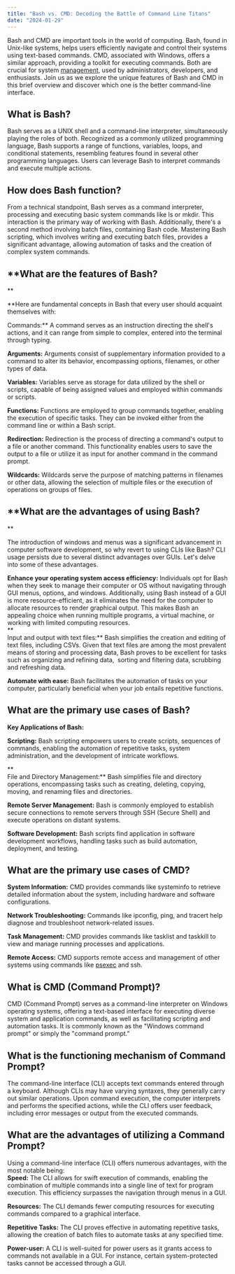 ```yaml
---
title: "Bash vs. CMD: Decoding the Battle of Command Line Titans"
date: "2024-01-29"
---
```


Bash and CMD are important tools in the world of computing. Bash, found in Unix-like systems, helps users efficiently navigate and control their systems using text-based commands. CMD, associated with Windows, offers a similar approach, providing a toolkit for executing commands. Both are crucial for system [management](https://utho.com/user-management), used by administrators, developers, and enthusiasts. Join us as we explore the unique features of Bash and CMD in this brief overview and discover which one is the better command-line interface.  

## **What is Bash?**  

Bash serves as a UNIX shell and a command-line interpreter, simultaneously playing the roles of both. Recognized as a commonly utilized programming language, Bash supports a range of functions, variables, loops, and conditional statements, resembling features found in several other programming languages. Users can leverage Bash to interpret commands and execute multiple actions.  

## **How does Bash function?**  

From a technical standpoint, Bash serves as a command interpreter, processing and executing basic system commands like ls or mkdir. This interaction is the primary way of working with Bash. Additionally, there's a second method involving batch files, containing Bash code. Mastering Bash scripting, which involves writing and executing batch files, provides a significant advantage, allowing automation of tasks and the creation of complex system commands.  

## **What are the features of Bash?  
**

**Here are fundamental concepts in Bash that every user should acquaint themselves with:  
  
Commands:** A command serves as an instruction directing the shell's actions, and it can range from simple to complex, entered into the terminal through typing.  
  
**Arguments:** Arguments consist of supplementary information provided to a command to alter its behavior, encompassing options, filenames, or other types of data.  
  
**Variables:** Variables serve as storage for data utilized by the shell or scripts, capable of being assigned values and employed within commands or scripts.  
  
**Functions:** Functions are employed to group commands together, enabling the execution of specific tasks. They can be invoked either from the command line or within a Bash script.  
  
**Redirection:** Redirection is the process of directing a command's output to a file or another command. This functionality enables users to save the output to a file or utilize it as input for another command in the command prompt.  
  
**Wildcards:** Wildcards serve the purpose of matching patterns in filenames or other data, allowing the selection of multiple files or the execution of operations on groups of files.  

## **What are the advantages of using Bash?  
**

The introduction of windows and menus was a significant advancement in computer software development, so why revert to using CLIs like Bash? CLI usage persists due to several distinct advantages over GUIs. Let's delve into some of these advantages.

**Enhance your operating system access efficiency:** Individuals opt for Bash when they seek to manage their computer or OS without navigating through GUI menus, options, and windows. Additionally, using Bash instead of a GUI is more resource-efficient, as it eliminates the need for the computer to allocate resources to render graphical output. This makes Bash an appealing choice when running multiple programs, a virtual machine, or working with limited computing resources.  
**  
Input and output with text files:** Bash simplifies the creation and editing of text files, including CSVs. Given that text files are among the most prevalent means of storing and processing data, Bash proves to be excellent for tasks such as organizing and refining data,  sorting and filtering data, scrubbing and refreshing data.

**Automate with ease:** Bash facilitates the automation of tasks on your computer, particularly beneficial when your job entails repetitive functions.  

## **What are the primary use cases of Bash?**  

**Key Applications of Bash:**

**Scripting:** Bash scripting empowers users to create scripts, sequences of commands, enabling the automation of repetitive tasks, system administration, and the development of intricate workflows.  
  
**  
File and Directory Management:** Bash simplifies file and directory operations, encompassing tasks such as creating, deleting, copying, moving, and renaming files and directories.  
  
  
**Remote Server Management:** Bash is commonly employed to establish secure connections to remote servers through SSH (Secure Shell) and execute operations on distant systems.  

**Software Development:** Bash scripts find application in software development workflows, handling tasks such as build automation, deployment, and testing.  

## **What are the primary use cases of CMD?**  

**System Information:** CMD provides commands like systeminfo to retrieve detailed information about the system, including hardware and software configurations.  
  
**Network Troubleshooting:** Commands like ipconfig, ping, and tracert help diagnose and troubleshoot network-related issues.  
  
**Task Management:** CMD provides commands like tasklist and taskkill to view and manage running processes and applications.  
  
**Remote Access:** CMD supports remote access and management of other systems using commands like [psexec](https://www.lifewire.com/psexec-4587631) and ssh.  

## **What is CMD (Command Prompt)?**  

CMD (Command Prompt) serves as a command-line interpreter on Windows operating systems, offering a text-based interface for executing diverse system and application commands, as well as facilitating scripting and automation tasks. It is commonly known as the "Windows command prompt" or simply the "command prompt."  

## **What is the functioning mechanism of Command Prompt?**  

The command-line interface (CLI) accepts text commands entered through a keyboard. Although CLIs may have varying syntaxes, they generally carry out similar operations. Upon command execution, the computer interprets and performs the specified actions, while the CLI offers user feedback, including error messages or output from the executed commands.  

## **What are the advantages of utilizing a Command Prompt?**  

Using a command-line interface (CLI) offers numerous advantages, with the most notable being:  
**Speed:** The CLI allows for swift execution of commands, enabling the combination of multiple commands into a single line of text for program execution. This efficiency surpasses the navigation through menus in a GUI.  
  
**Resources:** The CLI demands fewer computing resources for executing commands compared to a graphical interface.  
  
**Repetitive Tasks:** The CLI proves effective in automating repetitive tasks, allowing the creation of batch files to automate tasks at any specified time.  
  
**Power-user:** A CLI is well-suited for power users as it grants access to commands not available in a GUI. For instance, certain system-protected tasks cannot be accessed through a GUI.
